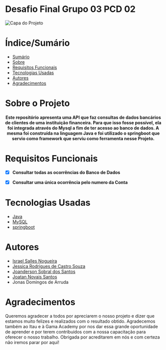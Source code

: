 # Desafio Final Grupo 03 PCD 02


![Capa do Projeto](https://cdn.pixabay.com/photo/2015/01/28/22/20/bookkeeping-615384_960_720.jpg)

# Índice/Sumário

* [Sumário](#índice/sumário)
* [Sobre](#sobre-o-projeto)
* [Requisitos Funcionais](#requisitos-funcionais)
* [Tecnologias Usadas](#tecnologias-usadas)
* [Autores](#autores)
* [Agradecimentos](#agradecimentos)

# Sobre o Projeto

<h4 align="center"> 
Este repositório apresenta uma API que faz consultas de dados bancários de clientes de uma instituição financeira. Para que isso fosse possível, ela foi integrada através do Mysql a fim de ter acesso ao banco de dados. A mesma foi construída na linguagem Java e foi utilizado o springboot que servio como framework que serviu como ferramenta nesse Projeto.
</h4>


# Requisitos Funcionais 

- [x] **Consultar todas as ocorrências do Banco de Dados**
- [x] **Consultar uma única ocorrência pelo numero da Conta**


# Tecnologias Usadas

- [Java](https://www.oracle.com/java/technologies/downloads/)
- [MySQL](https://dev.mysql.com/downloads/file/?id=507825)
- [springboot](https://start.spring.io)

# Autores

- [Israel Salles Nogueira](https://github.com/GeoIsrael)
- [Jessica Rodrigues de Castro Souza](https://github.com/JessycaCastro)
- [Joanderson Sobral dos Santos](https://github.com/sobral25)
- [Joatan Novais Santos](https://github.com/Joatan1989)
- Jonas Domingos de Arruda


# Agradecimentos

Queremos agradecer a todos por apreciarem o nosso projeto e dizer que estamos muito felizes e realizados com o resultado obtido.
Agradecemos também ao Itau e à Gama Academy por nos dar essa grande oportunidade de aprender e por terem contribuidos com a nossa capacitação para oferecer o nosso trabalho. Obrigada por acreditarem em nós e com certeza não iremos parar por aqui!

